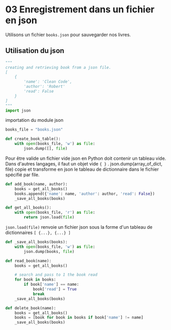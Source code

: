 # 03 Enregistrement dans un fichier en json

Utilisons un fichier `books.json` pour sauvegarder nos livres.

## Utilisation du json

```python
"""
creating and retrieving book from a json file.
[
    {
        'name': 'Clean Code',
        'author': 'Robert'
        'read': False
    }
]
"""
import json
```
importation du module json
```python
books_file = "books.json"

def create_book_table():
    with open(books_file, 'w') as file:
        json.dump([], file)
```
Pour être valide un fichier vide json en Python doit contenir un tableau vide.  
Dans d'autres langages, il faut un objet vide `{ }` .
json.dump(array_of_dict, file) copie et transforme en json le tableau de dictionnaire dans le fichier spécifié par file.
```python
def add_book(name, author):
    books = get_all_books()
    books.append({'name': name, 'author': author, 'read': False})
    _save_all_books(books)

def get_all_books():
    with open(books_file, 'r') as file:
        return json.load(file)
```
`json.load(file)` renvoie un fichier json sous la forme d'un tableau de dictionnaires `[ {...}, {...} ]`

```python
def _save_all_books(books):
    with open(books_file, 'w') as file:
        json.dump(books, file)

def read_book(name):
    books = get_all_books()

    # search and pass to 1 the book read
    for book in books:
        if book['name'] == name:
            book['read'] = True
            break
    _save_all_books(books)

def delete_book(name):
    books = get_all_books()
    books = [book for book in books if book['name'] != name]
    _save_all_books(books)
```

